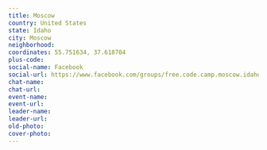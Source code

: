 ```yaml
---
title: Moscow
country: United States
state: Idaho
city: Moscow
neighborhood: 
coordinates: 55.751634, 37.618704
plus-code:
social-name: Facebook
social-url: https://www.facebook.com/groups/free.code.camp.moscow.idaho
chat-name:
chat-url:
event-name:
event-url:
leader-name:
leader-url:
old-photo: 
cover-photo:
---
```

